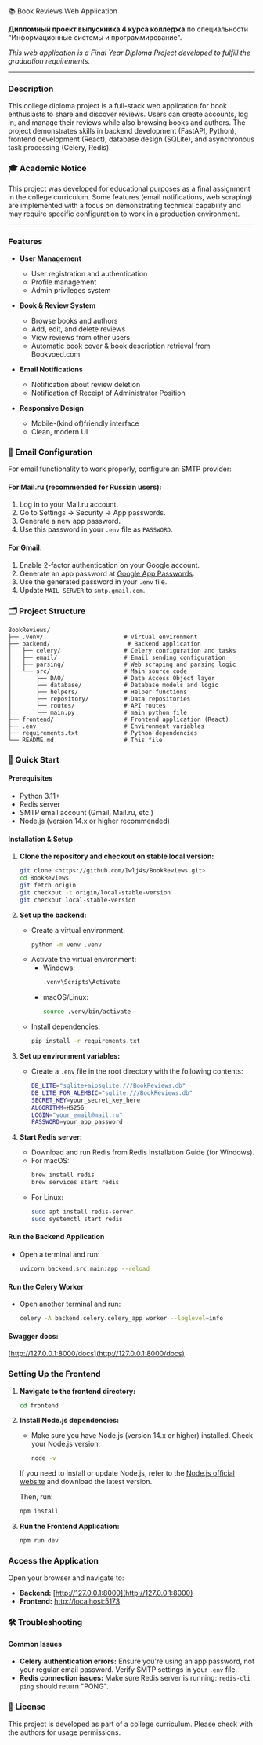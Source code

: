 📚 Book Reviews Web Application

**Дипломный проект выпускника 4 курса колледжа** по специальности "Информационные системы и программирование".

*This web application is a Final Year Diploma Project developed to fulfill the graduation requirements.*

---

### Description
This college diploma project is a full-stack web application for book enthusiasts to share and discover reviews. Users can create accounts, log in, and manage their reviews while also browsing books and authors. The project demonstrates skills in backend development (FastAPI, Python), frontend development (React), database design (SQLite), and asynchronous task processing (Celery, Redis).

### 🎓 Academic Notice
This project was developed for educational purposes as a final assignment in the college curriculum. Some features (email notifications, web scraping) are implemented with a focus on demonstrating technical capability and may require specific configuration to work in a production environment.

---

### Features
- **User Management**
  - User registration and authentication
  - Profile management
  - Admin privileges system

- **Book & Review System**
  - Browse books and authors
  - Add, edit, and delete reviews
  - View reviews from other users
  - Automatic book cover & book description retrieval from Bookvoed.com

- **Email Notifications**
  - Notification about review deletion
  - Notification of Receipt of Administrator Position

- **Responsive Design**
  - Mobile-(kind of)friendly interface
  - Clean, modern UI


### 📧 Email Configuration
For email functionality to work properly, configure an SMTP provider:

#### For Mail.ru (recommended for Russian users):
1. Log in to your Mail.ru account.
2. Go to Settings → Security → App passwords.
3. Generate a new app password.
4. Use this password in your `.env` file as `PASSWORD`.

#### For Gmail:
1. Enable 2-factor authentication on your Google account.
2. Generate an app password at [Google App Passwords](https://myaccount.google.com/apppasswords).
3. Use the generated password in your `.env` file.
4. Update `MAIL_SERVER` to `smtp.gmail.com`.

### 🗂️ Project Structure
```
BookReviews/
├── .venv/                       # Virtual environment
├── backend/                      # Backend application
│   ├── celery/                  # Celery configuration and tasks
│   ├── email/                   # Email sending configuration
│   ├── parsing/                 # Web scraping and parsing logic
│   └── src/                     # Main source code
│       ├── DAO/                 # Data Access Object layer
│       ├── database/            # Database models and logic
│       ├── helpers/             # Helper functions
│       ├── repository/          # Data repositories
│       └── routes/              # API routes
│       └── main.py              # main python file
├── frontend/                    # Frontend application (React)
├── .env                         # Environment variables
├── requirements.txt             # Python dependencies
└── README.md                    # This file
```

### 🚀 Quick Start

#### Prerequisites
- Python 3.11+
- Redis server
- SMTP email account (Gmail, Mail.ru, etc.)
- Node.js (version 14.x or higher recommended)

#### Installation & Setup
1. **Clone the repository and checkout on stable local version:**
   ```bash
   git clone <https://github.com/Iwlj4s/BookReviews.git>
   cd BookReviews
   git fetch origin
   git checkout -t origin/local-stable-version
   git checkout local-stable-version
   ```

2. **Set up the backend:**
   - Create a virtual environment:
     ```bash
     python -m venv .venv
     ```
   - Activate the virtual environment:
     - Windows:
       ```bash
       .venv\Scripts\Activate
       ```
     - macOS/Linux:
       ```bash
       source .venv/bin/activate
       ```
   - Install dependencies:
     ```bash
     pip install -r requirements.txt
     ```

3. **Set up environment variables:**
   - Create a `.env` file in the root directory with the following contents:
     ```bash
     DB_LITE="sqlite+aiosqlite:///BookReviews.db"
     DB_LITE_FOR_ALEMBIC="sqlite:///BookReviews.db"
     SECRET_KEY=your_secret_key_here
     ALGORITHM=HS256
     LOGIN="your_email@mail.ru"
     PASSWORD=your_app_password
     ```

4. **Start Redis server:**
   - Download and run Redis from Redis Installation Guide (for Windows).
   - For macOS:
     ```bash
     brew install redis
     brew services start redis
     ```
   - For Linux:
     ```bash
     sudo apt install redis-server
     sudo systemctl start redis
     ```

#### Run the Backend Application
- Open a terminal and run:
  ```bash
  uvicorn backend.src.main:app --reload
  ```

#### Run the Celery Worker
- Open another terminal and run:
  ```bash
  celery -A backend.celery.celery_app worker --loglevel=info
  ```

#### Swagger docs:
[http://127.0.0.1:8000/docs](http://127.0.0.1:8000/docs)

### Setting Up the Frontend
1. **Navigate to the frontend directory:**
   ```bash
   cd frontend
   ```

2. **Install Node.js dependencies:**
   - Make sure you have Node.js (version 14.x or higher) installed. Check your Node.js version:
     ```bash
     node -v
     ```

   If you need to install or update Node.js, refer to the [Node.js official website](https://nodejs.org/) and download the latest version.

   Then, run:
   ```bash
   npm install
   ```

3. **Run the Frontend Application:**
   ```bash
   npm run dev
   ```

### Access the Application
Open your browser and navigate to:
- **Backend:** [http://127.0.0.1:8000](http://127.0.0.1:8000)
- **Frontend:** [http://localhost:5173](http://localhost:5173)


### 🛠️ Troubleshooting
#### Common Issues
- **Celery authentication errors:** Ensure you're using an app password, not your regular email password. Verify SMTP settings in your `.env` file.
- **Redis connection issues:** Make sure Redis server is running: `redis-cli ping` should return "PONG".

### 📝 License
This project is developed as part of a college curriculum. Please check with the authors for usage permissions.


